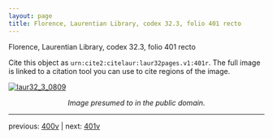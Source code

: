 ```yaml
---
layout: page
title: Florence, Laurentian Library, codex 32.3, folio 401 recto
---
```


Florence, Laurentian Library, codex 32.3, folio 401 recto

Cite this object as `urn:cite2:citelaur:laur32pages.v1:401r`.  The full image is linked to a citation tool you can use to cite regions of the image.

[![laur32_3_0809](http://www.homermultitext.org/iipsrv?IIIF=/project/homer/pyramidal/deepzoom/citelaur/laur32imgs/v1/laur32_3_0809.tif/full/800,/0/default.jpg)](http://www.homermultitext.org/ict2/?urn=urn:cite2:citelaur:laur32imgs.v1:laur32_3_0809) 

<p style="text-align: center; font-style: italic;">Image presumed to in the public domain.</p>

---

previous: [400v](../400v/) | next: [401v](../401v/)